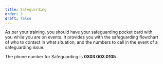 ```yaml
---
title: Safeguarding
order: 3
draft: false
---
```

As per your training, you should have your safeguarding pocket card with you while you are on events. It provides you with the safeguarding flowchart of who to contact in what situation, and the numbers to call in the event of a safeguarding issue.

The phone number for Safeguarding is **0303 003 0105**.